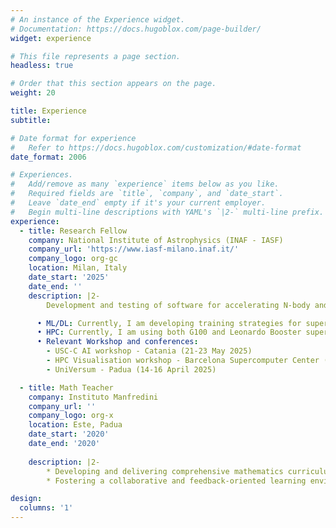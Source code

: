 ```yaml
---
# An instance of the Experience widget.
# Documentation: https://docs.hugoblox.com/page-builder/
widget: experience

# This file represents a page section.
headless: true

# Order that this section appears on the page.
weight: 20

title: Experience
subtitle:

# Date format for experience
#   Refer to https://docs.hugoblox.com/customization/#date-format
date_format: 2006

# Experiences.
#   Add/remove as many `experience` items below as you like.
#   Required fields are `title`, `company`, and `date_start`.
#   Leave `date_end` empty if it's your current employer.
#   Begin multi-line descriptions with YAML's `|2-` multi-line prefix.
experience:
  - title: Research Fellow
    company: National Institute of Astrophysics (INAF - IASF)
    company_url: 'https://www.iasf-milano.inaf.it/'
    company_logo: org-gc
    location: Milan, Italy
    date_start: '2025'
    date_end: ''
    description: |2-
        Development and testing of software for accelerating N-body and/or hydrodynamic simulations, generating synthetic data, and likelihood-free inference methods for applications in cosmology/astrophysics, using Machine/Deep Learning techniques.

      • ML/DL: Currently, I am developing training strategies for super-resolution of cosmological simulations,  via StyleGAN2 generative network, with high performace computing (HPC)
      • HPC: Currently, I am using both G100 and Leonardo Booster supercomputers @CINECA (Bologna). 
      • Relevant Workshop and conferences:
        - USC-C AI workshop - Catania (21-23 May 2025)
        - HPC Visualisation workshop - Barcelona Supercomputer Center (13- 14 May 2025)
        - UniVersum - Padua (14-16 April 2025)

  - title: Math Teacher
    company: Instituto Manfredini
    company_url: ''
    company_logo: org-x
    location: Este, Padua
    date_start: '2020'
    date_end: '2020'
    
    description: |2-
        * Developing and delivering comprehensive mathematics curriculum for students ranging from 18 to 50 years with different backgrounds 
        * Fostering a collaborative and feedback-oriented learning environment 

design:
  columns: '1'
---
```

